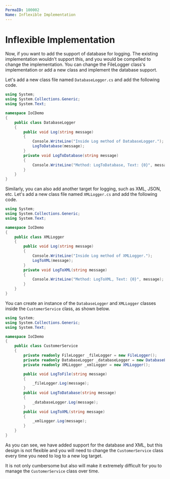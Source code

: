 ```yaml
---
PermaID: 100002
Name: Inflexible Implementation
---
```


# Inflexible Implementation

Now, if you want to add the support of database for logging. The existing implementation wouldn't support this, and you would be compelled to change the implementation. You can change the FileLogger class's implementation or add a new class and implement the database support.

Let's add a new class file named `DatabaseLogger.cs` and add the following code.

```csharp
using System;
using System.Collections.Generic;
using System.Text;

namespace IoCDemo
{
    public class DatabaseLogger
    {
        public void Log(string message)
        {
            Console.WriteLine("Inside Log method of DatabaseLogger.");
            LogToDatabase(message);
        }
        private void LogToDatabase(string message)
        {
            Console.WriteLine("Method: LogToDatabase, Text: {0}", message);
        }
    }
}
```

Similarly, you can also add another target for logging, such as XML, JSON, etc. Let's add a new class file named `XMLLogger.cs` and add the following code.

```csharp
using System;
using System.Collections.Generic;
using System.Text;

namespace IoCDemo
{
    public class XMLLogger
    {
        public void Log(string message)
        {
            Console.WriteLine("Inside Log method of XMLLogger.");
            LogToXML(message);
        }
        private void LogToXML(string message)
        {
            Console.WriteLine("Method: LogToXML, Text: {0}", message);
        }
    }
}
```

You can create an instance of the `DatabaseLogger` and `XMLLogger` classes inside the `CustomerService` class, as shown below.

```csharp
using System;
using System.Collections.Generic;
using System.Text;

namespace IoCDemo
{
    public class CustomerService
    {
        private readonly FileLogger _fileLogger = new FileLogger();
        private readonly DatabaseLogger _databaseLogger = new DatabaseLogger();
        private readonly XMLLogger _xmlLogger = new XMLLogger();

        public void LogToFile(string message)
        {
            _fileLogger.Log(message);
        }
        public void LogToDatabase(string message)
        {
            _databaseLogger.Log(message);
        }
        public void LogToXML(string message)
        {
            _xmlLogger.Log(message);
        }
    }
}
```

As you can see, we have added support for the database and XML, but this design is not flexible and you will need to change the `CustomerService` class every time you need to log to a new log target. 

It is not only cumbersome but also will make it extremely difficult for you to manage the `CustomerService` class over time.

